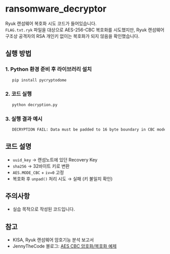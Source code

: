 # ransomware_decryptor

Ryuk 랜섬웨어 복호화 시도 코드가 들어있습니다. <br>
<code>FLAG.txt.ryk</code> 파일을 대상으로 AES-256-CBC 복호화를 시도했지만, Ryuk 랜섬웨어 구조상 공격자의 RSA 개인키 없이는 복호화가 되지 않음을 확인했습니다.

## 실행 방법
### 1. Python 환경 준비 후 라이브러리 설치
```bash
   pip install pycryptodome
```
### 2. 코드 실행
```bash
   python decryption.py
```
### 3. 실행 결과 예시
```bash
   DECRYPTION FAIL: Data must be padded to 16 byte boundary in CBC mode
```
## 코드 설명
- <code>uuid_key</code> → 랜섬노트에 있던 Recovery Key
- <code>sha256</code> → 32바이트 키로 변환
- <code>AES.MODE_CBC</code> + <code>iv=0</code> 고정
- 복호화 후 <code>unpad()</code> 처리 시도 → 실패 (키 불일치 확인)
## 주의사항
- 실습 목적으로 작성된 코드입니다.
## 참고
- KISA, Ryuk 랜섬웨어 암호기능 분석 보고서
- JennyTheCode 블로그: [AES CBC 암호화/복호화 예제](https://jennythecode.tistory.com/887)
